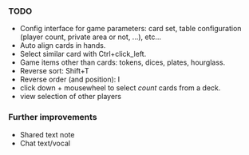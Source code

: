 ### TODO

 * Config interface for game parameters: card set, table configuration (player count, private area or not, ...), etc...
 * Auto align cards in hands.
 * Select similar card with Ctrl+click\_left.
 * Game items other than cards: tokens, dices, plates, hourglass.
 * Reverse sort: Shift+T
 * Reverse order (and position): I
 * click down + mousewheel to select _count_ cards from a deck.
 * view selection of other players

### Further improvements
 * Shared text note
 * Chat text/vocal
